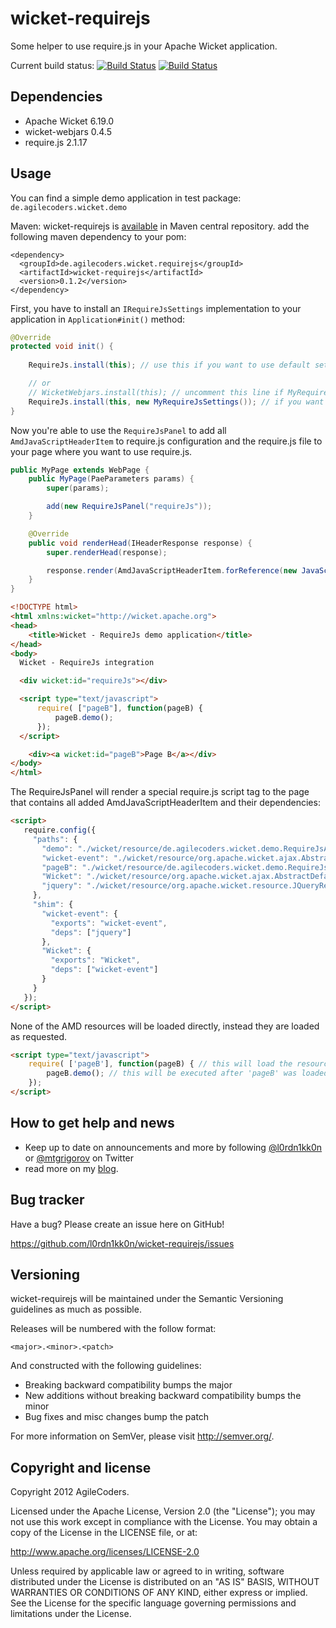 wicket-requirejs
================

Some helper to use require.js in your Apache Wicket application.

Current build status: [![Build Status](https://buildhive.cloudbees.com/job/l0rdn1kk0n/job/wicket-requirejs/badge/icon)](https://buildhive.cloudbees.com/job/l0rdn1kk0n/job/wicket-requirejs/) [![Build Status](https://travis-ci.org/l0rdn1kk0n/wicket-requirejs.png?branch=master)](https://travis-ci.org/l0rdn1kk0n/wicket-requirejs)

Dependencies
------------

* Apache Wicket 6.19.0
* wicket-webjars 0.4.5
* require.js 2.1.17

Usage
-----

You can find a simple demo application in test package: `de.agilecoders.wicket.demo`

Maven: wicket-requirejs is [available](http://search.maven.org/#artifactdetails|de.agilecoders.wicket|wicket-requirejs|0.1.0|jar) in Maven central repository.
add the following maven dependency to your pom:
<pre><code>&lt;dependency&gt;
  &lt;groupId&gt;de.agilecoders.wicket.requirejs&lt;/groupId&gt;
  &lt;artifactId&gt;wicket-requirejs&lt;/artifactId&gt;
  &lt;version&gt;0.1.2&lt;/version&gt;
&lt;/dependency&gt;
</code></pre>

First, you have to install an `IRequireJsSettings` implementation to your application in `Application#init()` method:

```java
@Override
protected void init() {
    
    RequireJs.install(this); // use this if you want to use default settings.

    // or
    // WicketWebjars.install(this); // uncomment this line if MyRequireJsSettings is going to use webjars
    RequireJs.install(this, new MyRequireJsSettings()); // if you want to use your own configuration
}
```

Now you're able to use the `RequireJsPanel` to add all `AmdJavaScriptHeaderItem` to require.js configuration and the require.js file to
your page where you want to use require.js.

```java
public MyPage extends WebPage {
    public MyPage(PaeParameters params) {
        super(params);

        add(new RequireJsPanel("requireJs"));
    }

    @Override
    public void renderHead(IHeaderResponse response) {
        super.renderHead(response);

        response.render(AmdJavaScriptHeaderItem.forReference(new JavaScriptResourceReference(PageB.class, "pageB.js"), "pageB"));
    }
}
```

```html
<!DOCTYPE html>
<html xmlns:wicket="http://wicket.apache.org">
<head>
    <title>Wicket - RequireJs demo application</title>
</head>
<body>
  Wicket - RequireJs integration

  <div wicket:id="requireJs"></div>

  <script type="text/javascript">
      require( ["pageB"], function(pageB) {
          pageB.demo();
      });
  </script>

    <div><a wicket:id="pageB">Page B</a></div>
</body>
</html>
```

The RequireJsPanel will render a special require.js script tag to the page that contains all added AmdJavaScriptHeaderItem and their dependencies:

```html
<script>
   require.config({
     "paths": {
       "demo": "./wicket/resource/de.agilecoders.wicket.demo.RequireJsApplication/bundle-ver-1367476208000.js",
       "wicket-event": "./wicket/resource/org.apache.wicket.ajax.AbstractDefaultAjaxBehavior/res/js/wicket-event-jquery-ver-1366300990000.js",
       "pageB": "./wicket/resource/de.agilecoders.wicket.demo.RequireJsApplication/bundle-ver-1367476208000.js",
       "Wicket": "./wicket/resource/org.apache.wicket.ajax.AbstractDefaultAjaxBehavior/res/js/wicket-ajax-jquery-ver-1366300990000.js",
       "jquery": "./wicket/resource/org.apache.wicket.resource.JQueryResourceReference/jquery/jquery-ver-1366300990000.js"
     },
     "shim": {
       "wicket-event": {
         "exports": "wicket-event",
         "deps": ["jquery"]
       },
       "Wicket": {
         "exports": "Wicket",
         "deps": ["wicket-event"]
       }
     }
   });
</script>
```

None of the AMD resources will be loaded directly, instead they are loaded as requested.

```html
<script type="text/javascript">
    require( ['pageB'], function(pageB) { // this will load the resource with id 'pageB' (./wicket/resource/de.agilecoders.wicket.demo.RequireJsApplication/bundle-ver-1367476208000.js)
        pageB.demo(); // this will be executed after 'pageB' was loaded
    });
</script>
```

How to get help and news
------------------------

* Keep up to date on announcements and more by following [@l0rdn1kk0n](http://twitter.com/l0rdn1kk0n) or [@mtgrigorov](http://twitter.com/mtgrigorov) on Twitter
* read more on my [blog](http://blog.agilecoders.de/).

Bug tracker
-----------

Have a bug? Please create an issue here on GitHub!

https://github.com/l0rdn1kk0n/wicket-requirejs/issues


Versioning
----------

wicket-requirejs will be maintained under the Semantic Versioning guidelines as much as possible.

Releases will be numbered with the follow format:

`<major>.<minor>.<patch>`

And constructed with the following guidelines:

* Breaking backward compatibility bumps the major
* New additions without breaking backward compatibility bumps the minor
* Bug fixes and misc changes bump the patch

For more information on SemVer, please visit http://semver.org/.


Copyright and license
---------------------

Copyright 2012 AgileCoders.

Licensed under the Apache License, Version 2.0 (the "License");
you may not use this work except in compliance with the License.
You may obtain a copy of the License in the LICENSE file, or at:

   http://www.apache.org/licenses/LICENSE-2.0

Unless required by applicable law or agreed to in writing, software
distributed under the License is distributed on an "AS IS" BASIS,
WITHOUT WARRANTIES OR CONDITIONS OF ANY KIND, either express or implied.
See the License for the specific language governing permissions and
limitations under the License.